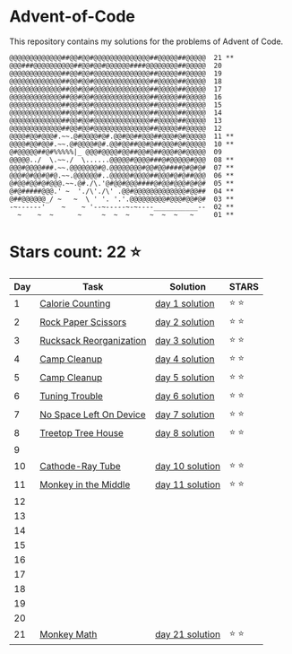 # Advent-of-Code
This repository contains my solutions for the problems of Advent of Code.

```
@@@@@@@@@@@@@##@@#@@#@@@@@@@@@@@@@@##@@@@@##@@@@@  21 **
@@@###@@@@@@@@@@##@@#@@#@@@@@@####@@@@@@@@##@@@@@  20
@@@@@@@@@@@@@##@@#@@#@@@@@@@@@@@@@@##@@@@@##@@@@@  19
@@@@@@@@@@@@@##@@#@@#@@@@@@@@@@@@@@##@@@@@##@@@@@  18
@@@@@@@@@@@@@##@@#@@#@@@@@@@@@@@@@@##@@@@@##@@@@@  17
@@@@@@@@@@@@@##@@#@@#@@@@@@@@@@@@@@##@@@@@##@@@@@  16
@@@@@@@@@@@@@##@@#@@#@@@@@@@@@@@@@@##@@@@@##@@@@@  15
@@@@@@@@@@@@@##@@#@@#@@@@@@@@@@@@@@##@@@@@##@@@@@  14
@@@@@@@@@@@@@##@@#@@#@@@@@@@@@@@@@@##@@@@@##@@@@@  13
@@@@@@@@@@@@@##@@#@@#@@@@@@@@@@@@@@##@@@@@##@@@@@  12
@@@@#@@#@@@#.~~.@#@@@@#@#.@@#@@##@@@##@@@#@#@@@@@  11 **
@@@@#@@#@@#.~~.@#@@@@#@#.@@#@@##@@#@##@@@#@#@@@@@  10 **
@#@@@@@##@#%%%%%|_ @@@#@@@@#@@##@@#@##@@@#@#@@@@@  09 
@@@@@../  \.~~./  \......@@@@@#@@@@###@#@@@@@#@@@  08 **
@@@#@@@@###.~~.@@@@@@@#@.@@@@@@@@#@@#@@####@#@#@#  07 **
@@@#@#@@#@#@.~~.@@@@@@#..@@@@@#@@@@##@@@#@#@##@@@  06 **
@#@@#@@#@#@@@.~~.@#./\.'@#@@#@@@####@#@@#@@@#@#@#  05 **
@#@#####@@@.' ~  './\'./\' .@@#@@@@@@@@@@@@@#@@##  04 **
@##@@@@@@_/ ~   ~  \ ' '. '.'.@@@@@@@@@#@@@#@@#@#  03 **
-~------'    ~    ~ '--~-----~-~----___________--  02 **
  ~    ~  ~      ~     ~  ~  ~     ~  ~  ~   ~     01 **

```

# Stars count: 22 :star:

Day | Task | Solution | STARS |
------------ | ------------ | ------------- | ------------- |
1 |[Calorie Counting](./day-01) |[day 1 solution](./day-01/Program.cs) | :star: :star: |
2 |[Rock Paper Scissors](./day-02) |[day 2 solution](./day-02/Program.cs) | :star: :star: |
3 |[Rucksack Reorganization](./day-03) |[day 3 solution](./day-03/Program.cs) | :star: :star: |
4 |[Camp Cleanup](./day-04) |[day 4 solution](./day-04/Program.cs) | :star: :star: |
5 |[Camp Cleanup](./day-05) |[day 5 solution](./day-05/Program.cs) | :star: :star: |
6 |[Tuning Trouble](./day-06) |[day 6 solution](./day-06/Program.cs) | :star: :star: |
7 |[No Space Left On Device](./day-07) |[day 7 solution](./day-07/Program.cs) | :star: :star: |
8 |[Treetop Tree House](./day-08) |[day 8 solution](./day-08/Program.cs) | :star: :star: |
9 | | | |
10 |[Cathode-Ray Tube](./day-10) |[day 10 solution](./day-10/Program.cs) | :star: :star: |
11 |[Monkey in the Middle](./day-11) |[day 11 solution](./day-11/Program.cs) | :star: :star: |
12 | | | |
13 | | | |
14 | | | |
15 | | | |
16 | | | |
17 | | | |
18 | | | |
19 | | | |
20 | | | |
21 |[Monkey Math](./day-21) |[day 21 solution](./day-21/Program.cs) | :star: :star: |
